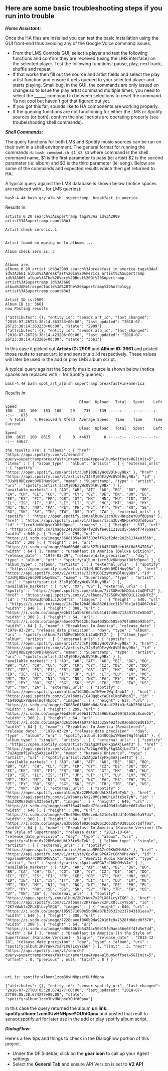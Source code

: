 ## Here are some basic troubleshooting steps if you run into trouble
**_Home Assistant:_**

Once the HA files are installed you can test the basic installation using the GUI front-end thus avoiding any of the Google Voice command issues:
  - From the LMS Controls GUI, select a player and test the following functions and confirm they are received (using the LMS interface) on the selected player.  Test the following functions:  pause, play, next track, shuffle and repeat
  - If that works then fill out the source and artist fields and select the play artist function and ensure it gets queued to your selected player and starts playing.  Small bug, in the GUI, the commands are only issued on change so to issue the play artist command multiple times, you need to select the ______ command in between selections to reset the command.  Ya not cool but haven't got that figured out yet.
  - If you got this far, sounds like to HA components are working properly.
  - If the queuing functions are not functioning for either the LMS or Spotify sources (or both), confirm the shell scripts are operating properly (see troubelshooting shell commands).
  
**_Shell Commands:_**

The query functions for both LMS and Spotify music sources can be run on their own in a shell environment.  The general format for running the commands is: `bash command.sh $1 $2 $3` where command is the shell command name, $1 is the first parameter to pass (ie: artist) $2 is the second parameter (ie: album) and $3 is the third parameter (ie: song).  Below are some of the commands and expected results which then get returned to HA.

A typical query against the LMS database is shown below (notice spaces are replaced with _ for LMS queries):

```bash-4.4# bash qry_alb.sh _supertramp _breakfast_in_america```

Results in:
```Artists are:
artists 0 20 search%3Asupertramp tags%3Aa id%3A2909 artist%3ASupertramp count%3A1

Artist check zero is: 1


Artist found so moving on to albums....

Album check zero is: 3


Albums are:
albums 0 20 artist_id%3A2909 search%3Abreakfast_in_america tags%3Aal id%3A3661 album%3ABreakfast%20in%20America artist%3ASupertramp id%3A3665 album%3AThe%20Very%20Best%20Of%20Supertramp artist%3ASupertramp id%3A3668 album%3ARetrospectacle%3A%20The%20Supertramp%20Anthology artist%3ASupertramp count%3A3

Artist ID is:2909
Album ID is: 3661
now Posting results

{"attributes": {}, "entity_id": "sensor.art_id", "last_changed": "2018-07-26T23:38:14.363233+00:00", "last_updated": "2018-07-26T23:38:14.363233+00:00", "state": "2909"}
{"attributes": {}, "entity_id": "sensor.alb_id", "last_changed": "2018-07-26T23:38:14.423206+00:00", "last_updated": "2018-07-26T23:38:14.423206+00:00", "state": "3661"} 
```
In this case it picked out **Artists ID: 2909** and **Album ID: 3661** and posted those reults to sensor.art_id and sensor.alb_id respectively.  These values will later be used in the add or play LMS album script.
  

A typical query against the Spotify music source is shown below (notice spaces are replaced with + for Spotify queries):
  
```bash-4.4# bash spot_art_alb.sh supertramp breakfast+in+america```

Results in:

```  % Total    % Received % Xferd  Average Speed   Time    Time     Time  Current
                                 Dload  Upload   Total   Spent    Left  Speed
100   182  100   153  100    29    735    139 --:--:-- --:--:-- --:--:--   875
  % Total    % Received % Xferd  Average Speed   Time    Time     Time  Current
                                 Dload  Upload   Total   Spent    Left  Speed
100  8615  100  8615    0     0  44637      0 --:--:-- --:--:-- --:--:-- 44637

the results are: { "albums" : { "href" : "https://api.spotify.com/v1/search?query=supertramp+breakfast+in+america&type=album&offset=0&limit=5", "items" : [ { "album_type" : "album", "artists" : [ { "external_urls" : { "spotify" : "https://open.spotify.com/artist/3JsMj0DEzyWc0VDlHuy9Bx" }, "href" : "https://api.spotify.com/v1/artists/3JsMj0DEzyWc0VDlHuy9Bx", "id" : "3JsMj0DEzyWc0VDlHuy9Bx", "name" : "Supertramp", "type" : "artist", "uri" : "spotify:artist:3JsMj0DEzyWc0VDlHuy9Bx" } ], "available_markets" : [ "AD", "AR", "AT", "AU", "BG", "BO", "BR", "CA", "CH", "CL", "CO", "CR", "CY", "CZ", "DE", "DK", "DO", "EC", "EE", "ES", "FI", "FR", "GB", "GT", "HK", "HN", "HU", "ID", "IE", "IL", "IS", "IT", "JP", "LI", "LT", "LV", "MC", "MT", "MX", "MY", "NI", "NL", "NO", "PA", "PE", "PH", "PL", "PT", "PY", "RO", "SE", "SG", "SK", "SV", "TH", "TW", "US", "UY", "ZA" ], "external_urls" : { "spotify" : "https://open.spotify.com/album/1zcm3UvHNHpseYOUfd0pna" }, "href" : "https://api.spotify.com/v1/albums/1zcm3UvHNHpseYOUfd0pna", "id" : "1zcm3UvHNHpseYOUfd0pna", "images" : [ { "height" : 637, "url" : "https://i.scdn.co/image/2410cabd97f92d9fee6112181d57568df7476aae", "width" : 640 }, { "height" : 299, "url" : "https://i.scdn.co/image/3688105a4087383eff61cf2ddc202b1134a0356b", "width" : 300 }, { "height" : 64, "url" : "https://i.scdn.co/image/0ba603d6c46fa527bf6457685deb16f8a554708a", "width" : 64 } ], "name" : "Breakfast In America (Deluxe Edition)", "release_date" : "1979-03-29", "release_date_precision" : "day", "type" : "album", "uri" : "spotify:album:1zcm3UvHNHpseYOUfd0pna" }, { "album_type" : "album", "artists" : [ { "external_urls" : { "spotify" : "https://open.spotify.com/artist/3JsMj0DEzyWc0VDlHuy9Bx" }, "href" : "https://api.spotify.com/v1/artists/3JsMj0DEzyWc0VDlHuy9Bx", "id" : "3JsMj0DEzyWc0VDlHuy9Bx", "name" : "Supertramp", "type" : "artist", "uri" : "spotify:artist:3JsMj0DEzyWc0VDlHuy9Bx" } ], "available_markets" : [ "CA", "MX", "US" ], "external_urls" : { "spotify" : "https://open.spotify.com/album/7i75GRwJbhDDiLi2uQHTtZ" }, "href" : "https://api.spotify.com/v1/albums/7i75GRwJbhDDiLi2uQHTtZ", "id" : "7i75GRwJbhDDiLi2uQHTtZ", "images" : [ { "height" : 640, "url" : "https://i.scdn.co/image/13a7be12b4696c88261dcc315f76c1af84067cb4", "width" : 640 }, { "height" : 300, "url" : "https://i.scdn.co/image/e2b521a5b6f66cfcb51d17496d712a917a7e5b02", "width" : 300 }, { "height" : 64, "url" : "https://i.scdn.co/image/a5ae0d75612bc9aa40d5bd505e570fa086b92b5f", "width" : 64 } ], "name" : "Breakfast In America", "release_date" : "1979-03-29", "release_date_precision" : "day", "type" : "album", "uri" : "spotify:album:7i75GRwJbhDDiLi2uQHTtZ" }, { "album_type" : "album", "artists" : [ { "external_urls" : { "spotify" : "https://open.spotify.com/artist/3JsMj0DEzyWc0VDlHuy9Bx" }, "href" : "https://api.spotify.com/v1/artists/3JsMj0DEzyWc0VDlHuy9Bx", "id" : "3JsMj0DEzyWc0VDlHuy9Bx", "name" : "Supertramp", "type" : "artist", "uri" : "spotify:artist:3JsMj0DEzyWc0VDlHuy9Bx" } ], "available_markets" : [ "AD", "AR", "AT", "AU", "BE", "BG", "BO", "BR", "CA", "CH", "CL", "CO", "CR", "CY", "CZ", "DE", "DK", "DO", "EC", "EE", "ES", "FI", "FR", "GB", "GR", "GT", "HK", "HN", "HU", "ID", "IE", "IL", "IS", "IT", "JP", "LI", "LT", "LU", "LV", "MC", "MT", "MX", "MY", "NI", "NL", "NO", "NZ", "PA", "PE", "PH", "PL", "PT", "PY", "RO", "SE", "SG", "SK", "SV", "TH", "TR", "TW", "US", "UY", "VN", "ZA" ], "external_urls" : { "spotify" : "https://open.spotify.com/album/1G40QqbxYWEeelWqf4hpbI" }, "href" : "https://api.spotify.com/v1/albums/1G40QqbxYWEeelWqf4hpbI", "id" : "1G40QqbxYWEeelWqf4hpbI", "images" : [ { "height" : 637, "url" : "https://i.scdn.co/image/c70086e018666b8da3fdcaf25fb3c34b2306f4be", "width" : 640 }, { "height" : 299, "url" : "https://i.scdn.co/image/0bd2e0fa69b3177c3596b8aa209f62e16c8cde2b", "width" : 300 }, { "height" : 64, "url" : "https://i.scdn.co/image/d265b064aa07a4b3a5258492fa20a6abc69d01b7", "width" : 64 } ], "name" : "Breakfast In America (Remastered)", "release_date" : "1979-03-29", "release_date_precision" : "day", "type" : "album", "uri" : "spotify:album:1G40QqbxYWEeelWqf4hpbI" }, { "album_type" : "single", "artists" : [ { "external_urls" : { "spotify" : "https://open.spotify.com/artist/7a2AgzWfEyFkgSAXjLe4T3" }, "href" : "https://api.spotify.com/v1/artists/7a2AgzWfEyFkgSAXjLe4T3", "id" : "7a2AgzWfEyFkgSAXjLe4T3", "name" : "Karaoke Universe", "type" : "artist", "uri" : "spotify:artist:7a2AgzWfEyFkgSAXjLe4T3" } ], "available_markets" : [ "AD", "AR", "AT", "AU", "BE", "BG", "BO", "BR", "CA", "CH", "CL", "CO", "CR", "CY", "CZ", "DE", "DK", "DO", "EC", "EE", "ES", "FI", "FR", "GB", "GR", "GT", "HK", "HN", "HU", "ID", "IE", "IL", "IS", "IT", "JP", "LI", "LT", "LU", "LV", "MC", "MT", "MX", "MY", "NI", "NL", "NO", "NZ", "PA", "PE", "PH", "PL", "PT", "PY", "RO", "SE", "SG", "SK", "SV", "TH", "TR", "TW", "US", "UY", "VN", "ZA" ], "external_urls" : { "spotify" : "https://open.spotify.com/album/6x22RM6z0nUhLX3te5eTyN" }, "href" : "https://api.spotify.com/v1/albums/6x22RM6z0nUhLX3te5eTyN", "id" : "6x22RM6z0nUhLX3te5eTyN", "images" : [ { "height" : 640, "url" : "https://i.scdn.co/image/ae67f5a47be8ed7fdac8403d1b540ee667a5acfb", "width" : 640 }, { "height" : 300, "url" : "https://i.scdn.co/image/e70e390ed859dceda521d6c53ddf4e35de5a57da", "width" : 300 }, { "height" : 64, "url" : "https://i.scdn.co/image/5a3b0b55fe026ea206c26b3d5403951cc7bdff0a", "width" : 64 } ], "name" : "Breakfast In America (Karaoke Version) [In the Style of Supertramp]", "release_date" : "2013-10-04", "release_date_precision" : "day", "type" : "album", "uri" : "spotify:album:6x22RM6z0nUhLX3te5eTyN" }, { "album_type" : "single", "artists" : [ { "external_urls" : { "spotify" : "https://open.spotify.com/artist/6pxlau9PGA7rC0KhOMsVAx" }, "href" : "https://api.spotify.com/v1/artists/6pxlau9PGA7rC0KhOMsVAx", "id" : "6pxlau9PGA7rC0KhOMsVAx", "name" : "Ameritz Audio Karaoke", "type" : "artist", "uri" : "spotify:artist:6pxlau9PGA7rC0KhOMsVAx" } ], "available_markets" : [ "AD", "AR", "AT", "AU", "BE", "BG", "BO", "BR", "CA", "CH", "CL", "CO", "CR", "CY", "CZ", "DE", "DK", "DO", "EC", "EE", "ES", "FI", "FR", "GB", "GR", "GT", "HK", "HN", "HU", "ID", "IE", "IL", "IS", "IT", "JP", "LI", "LT", "LU", "LV", "MC", "MT", "MX", "MY", "NI", "NL", "NO", "NZ", "PA", "PE", "PH", "PL", "PT", "PY", "RO", "SE", "SG", "SK", "SV", "TH", "TR", "TW", "US", "UY", "VN", "ZA" ], "external_urls" : { "spotify" : "https://open.spotify.com/album/2K7rWwk7x2PLX8lLcyYEG6" }, "href" : "https://api.spotify.com/v1/albums/2K7rWwk7x2PLX8lLcyYEG6", "id" : "2K7rWwk7x2PLX8lLcyYEG6", "images" : [ { "height" : 640, "url" : "https://i.scdn.co/image/1859571690e5bd06a07b39532b2217b43181eaa7", "width" : 640 }, { "height" : 300, "url" : "https://i.scdn.co/image/7228caeef066b9da92b16fc9a7528fdb8cd8f370", "width" : 300 }, { "height" : 64, "url" : "https://i.scdn.co/image/a98d40b1b54244c50e15fd9aea56e6ff4fd5e7dd", "width" : 64 } ], "name" : "Breakfast in America (In the Style of Supertramp) [Karaoke Version] - Single", "release_date" : "2013-12-18", "release_date_precision" : "day", "type" : "album", "uri" : "spotify:album:2K7rWwk7x2PLX8lLcyYEG6" } ], "limit" : 5, "next" : "https://api.spotify.com/v1/search?query=supertramp+breakfast+in+america&type=album&offset=5&limit=5", "offset" : 0, "previous" : null, "total" : 8 } }



uri is: spotify:album:1zcm3UvHNHpseYOUfd0pna

{"attributes": {}, "entity_id": "sensor.spotify_uri", "last_changed": "2018-07-27T00:05:28.674277+00:00", "last_updated": "2018-07-27T00:05:28.674277+00:00", "state": "spotify:album:1zcm3UvHNHpseYOUfd0pna"}
```
In this case the query returned the album **uri link: spotify:album:1zcm3UvHNHpseYOUfd0pna** and posted that reult to sensor.spotify.uri for later use in the add or play spotify album script.


**_DialogFlow:_**

Here's a few tips and things to check in the DialogFlow portion of this project.
- Under the DF Sidebar, click on the **gear icon** to call up your Agent settings
- Select the **General Tab** and ensure API Version is set to **V2 API**
